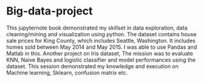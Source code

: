 # Big-data-project
This jupyternote book demonstrated my skillset in data exploration, data cleaning/mining and visualization using python. The dataset  contains house sale prices for King County, which includes Seattle, Washington. It includes homes sold between May 2014 and May 2015. I was able to use Pandas and Matlab in this.
Another project on Iris dataset, The mission was to evaluate KNN, Naive Bayes and logistic classifier and model performances using the dataset. This session demonstrated my knowledge and execution on Machine learning, Sklearn, confusion matrix etc.
